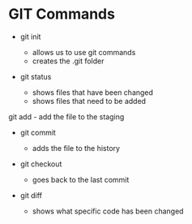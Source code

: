 # GIT Commands

* git init
    * allows us to use git commands
    * creates the .git folder

* git status
    * shows files that have been changed
    * shows files that need to be added

git add
    - add the file to the staging

* git commit
    * adds the file to the history

* git checkout
    * goes back to the last commit

* git diff
    * shows what specific code has been changed